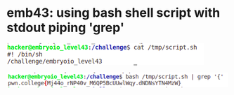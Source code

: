 # emb43: using bash shell script with stdout piping 'grep'

![after she-bang, it is read by shell](<../.gitbook/assets/image (171).png>)

![and using grep's pattern matching ability](<../.gitbook/assets/image (97).png>)
